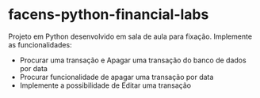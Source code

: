 # facens-python-financial-labs
Projeto em Python desenvolvido em sala de aula para fixação.
Implemente as funcionalidades:
- Procurar uma transação e Apagar uma transação do banco de dados por data 
- Procurar funcionalidade de apagar uma transação por data
- Implemente a possibilidade de Editar uma transação